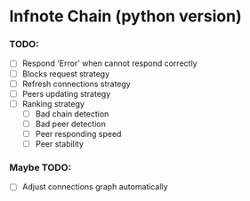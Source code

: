 # Infnote Chain (python version)

### TODO:

- [ ] Respond 'Error' when cannot respond correctly
- [ ] Blocks request strategy
- [ ] Refresh connections strategy
- [ ] Peers updating strategy
- [ ] Ranking strategy
    - [ ] Bad chain detection
    - [ ] Bad peer detection
    - [ ] Peer responding speed
    - [ ] Peer stability

### Maybe TODO:

- [ ] Adjust connections graph automatically

